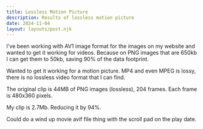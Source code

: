 ```yaml
---
title: Lossless Motion Picture
description: Results of lossless motion picture
date: 2024-11-04
layout: layouts/post.njk
---
```


I've been working with AV1 image format for the images on my website and wanted to get it working for videos. Because on PNG images that are 650kb I can get them to 50kb, saving 90% of the data footprint.

Wanted to get it working for a motion picture. MP4 and even MPEG is lossy, there is no lossless video format that I can find.

The original clip is 44MB of PNG images (lossless), 204 frames. Each frame is 480x360 pixels.

My clip is 2.7Mb. Reducing it by 94%.

<canvas id="interview"></canvas>

Could do a wind up movie avif file thing with the scroll pad on the play date.
